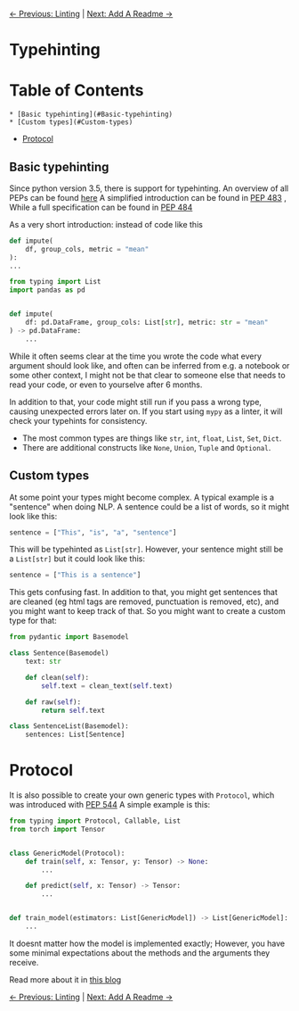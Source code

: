 [← Previous: Linting](linting.md) | [Next: Add A Readme →](add_a_readme.md)

# Typehinting

# Table of Contents

```
* [Basic typehinting](#Basic-typehinting)
* [Custom types](#Custom-types)
```

- [Protocol](#Protocol)

## Basic typehinting

Since python version 3.5, there is support for typehinting.
An overview of all PEPs can be found [here](https://docs.python.org/3/library/typing.html)
A simplified introduction can be found in [PEP 483](https://www.python.org/dev/peps/pep-0483/) , While
a full specification can be found in [PEP 484](https://www.python.org/dev/peps/pep-0484/)

As a very short introduction: instead of code like this

```python
def impute(
    df, group_cols, metric = "mean"
):
...
```

```python
from typing import List
import pandas as pd


def impute(
    df: pd.DataFrame, group_cols: List[str], metric: str = "mean"
) -> pd.DataFrame:
    ...
```

While it often seems clear at the time you wrote the code what every argument
should look like, and often can be inferred from e.g. a notebook or some other context,
I might not be that clear to someone else that needs to read your code, or even to yourselve after 6 months.

In addition to that, your code might still run if you pass a wrong type, causing unexpected errors later on. If you start using `mypy` as a linter, it will check your typehints for consistency.

- The most common types are things like `str`, `int`, `float`, `List`, `Set`, `Dict`.
- There are additional constructs like `None`, `Union`, `Tuple` and `Optional`.

## Custom types

At some point your types might become complex. A typical example is a "sentence" when doing NLP.
A sentence could be a list of words, so it might look like this:

```python
sentence = ["This", "is", "a", "sentence"]
```

This will be typehinted as `List[str]`.  However, your sentence might still be a `List[str]` but it could look like this:

```python
sentence = ["This is a sentence"]
```

This gets confusing fast. In addition to that, you might get sentences that are cleaned (eg html tags are removed, punctuation is removed, etc), and you might want to keep track of that. So you might want to create a custom type for that:

```python
from pydantic import Basemodel

class Sentence(Basemodel)
    text: str

    def clean(self):
        self.text = clean_text(self.text)

    def raw(self):
        return self.text

class SentenceList(Basemodel):
    sentences: List[Sentence]
```

# Protocol

It is also possible to create your own generic types with `Protocol`, which was introduced
with [PEP 544](https://www.python.org/dev/peps/pep-0544/)
A simple example is this:

```python
from typing import Protocol, Callable, List
from torch import Tensor


class GenericModel(Protocol):
    def train(self, x: Tensor, y: Tensor) -> None:
        ...

    def predict(self, x: Tensor) -> Tensor:
        ...


def train_model(estimators: List[GenericModel]) -> List[GenericModel]:
    ...
```

It doesnt matter how the model is implemented exactly; However, you have some minimal expectations about the methods and the arguments they receive.

Read more about it in [this blog](https://www.daan.fyi/writings/python-protocols)

[← Previous: Linting](linting.md) | [Next: Add A Readme →](add_a_readme.md)
